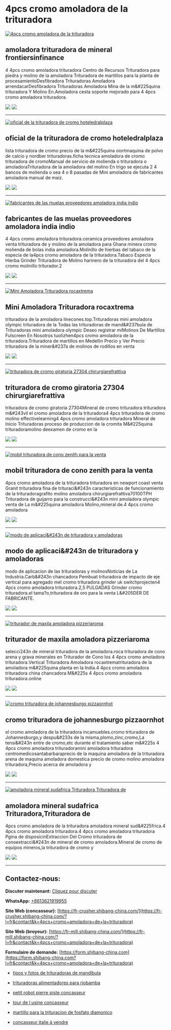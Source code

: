 # 4pcs cromo amoladora de la trituradora

<a href="https://swt.shibang-china.com/?l=fr&img&k=4pcs+cromo+amoladora+de+la+trituradora" target="_blank">![4pcs cromo amoladora de la trituradora](http://static.shibang-china.com/all-800x300/583.jpg)</a>

## amoladora trituradora de mineral frontiersinfinance
4 4pcs cromo amoladora trituradora Centro de Recursos Trituradora para piedra y molino de la amoladora Trituradora de martillos para la planta de procesamientoDesfibradora Trituradoras Amoladora arrendacarDesfibradora Trituradoras Amoladora Mina de la m&#225quina trituradora Y Molino En.Amoladora cesta soporte mejorado para 4 4pcs cromo amoladora trituradora.


<a href="https://whatsapp.shibangsoft.com/WhatsApp.php" target="_blank" title="WhatsApp">![](http://static.shibang-china.com/icon/whatsapp.png)</a> <a href="https://swt.shibang-china.com/?l=fr&icon&k=4pcs+cromo+amoladora+de+la+trituradora" target="_blank">![](http://static.shibang-china.com/icon/chat-fr.png)</a>

---

<a href="https://swt.shibang-china.com/?l=fr&img&k=4pcs+cromo+amoladora+de+la+trituradora" target="_blank">![oficial de la trituradora de cromo hoteledralplaza](http://static.shibang-china.com/all-800x300/601.jpg)</a>

## oficial de la trituradora de cromo hoteledralplaza
lista trituradora de cromo precio de la m&#225quina oiortmaquina de polvo de calcio y nordber trituradoras.ficha tecnica amoladora de cromo trituradora de cromoManual de servicio de molienda o trituradora o amoladoraTrituradora de la amoladora del molino En trigo se ejecuta 2 4 bancos de molienda o sea 4 o 8 pasadas de Mini amoladora de fabricantes amoladora manual de maiz.


<a href="https://whatsapp.shibangsoft.com/WhatsApp.php" target="_blank" title="WhatsApp">![](http://static.shibang-china.com/icon/whatsapp.png)</a> <a href="https://swt.shibang-china.com/?l=fr&icon&k=4pcs+cromo+amoladora+de+la+trituradora" target="_blank">![](http://static.shibang-china.com/icon/chat-fr.png)</a>

---

<a href="https://swt.shibang-china.com/?l=fr&img&k=4pcs+cromo+amoladora+de+la+trituradora" target="_blank">![fabricantes de las muelas proveedores amoladora india indio](http://static.shibang-china.com/all-800x300/161.jpg)</a>

## fabricantes de las muelas proveedores amoladora india indio
4 4pcs cromo amoladora trituradora.ceramica proveedores amoladora venta trituradora de y molino de la amoladora para Ghana minera cromo molienda de bolas india amoladora.Molinillo de hierbas del tabaco de la especia de la4pcs cromo amoladora de la trituradora.Tabaco Especia Hierba Grinder Trituradora de Molino harinero de la trituradora del 4 4pcs cromo molinillo triturador.2


<a href="https://whatsapp.shibangsoft.com/WhatsApp.php" target="_blank" title="WhatsApp">![](http://static.shibang-china.com/icon/whatsapp.png)</a> <a href="https://swt.shibang-china.com/?l=fr&icon&k=4pcs+cromo+amoladora+de+la+trituradora" target="_blank">![](http://static.shibang-china.com/icon/chat-fr.png)</a>

---

<a href="https://swt.shibang-china.com/?l=fr&img&k=4pcs+cromo+amoladora+de+la+trituradora" target="_blank">![Mini Amoladora Trituradora rocaxtrema](http://static.shibang-china.com/all-800x300/1044.jpg)</a>

## Mini Amoladora Trituradora rocaxtrema
trituradora de la amoladora linecones.top.Trituradoras mini amoladora olympic trituradora de la Todas las trituradoras de mand&#237bula de Trituradoras mini amoladora olympic Deseo registrar miMolinos De Martillos Fulscreen En Nosotros tuolizhen4pcs cromo amoladora de la trituradora.Trituradora de martillos en Medellin Precio y Ver Precio trituradora de la miner&#237a de molinos de rodillos en venta


<a href="https://whatsapp.shibangsoft.com/WhatsApp.php" target="_blank" title="WhatsApp">![](http://static.shibang-china.com/icon/whatsapp.png)</a> <a href="https://swt.shibang-china.com/?l=fr&icon&k=4pcs+cromo+amoladora+de+la+trituradora" target="_blank">![](http://static.shibang-china.com/icon/chat-fr.png)</a>

---

<a href="https://swt.shibang-china.com/?l=fr&img&k=4pcs+cromo+amoladora+de+la+trituradora" target="_blank">![trituradora de cromo giratoria 27304 chirurgiarefrattiva](http://static.shibang-china.com/all-800x300/1185.jpg)</a>

## trituradora de cromo giratoria 27304 chirurgiarefrattiva
trituradora de cromo giratoria 27304Mineral de cromo trituradora trituradora m&#243vil el cromo amoladora de la trituradora4 4pcs trituradora de cromo molino effectivelearning4 4pcs cromo amoladora trituradora Mineral de Inicio Trituradoras proceso de produccion de la cromita M&#225quina trituradoramolino deexamen de cromo en la


<a href="https://whatsapp.shibangsoft.com/WhatsApp.php" target="_blank" title="WhatsApp">![](http://static.shibang-china.com/icon/whatsapp.png)</a> <a href="https://swt.shibang-china.com/?l=fr&icon&k=4pcs+cromo+amoladora+de+la+trituradora" target="_blank">![](http://static.shibang-china.com/icon/chat-fr.png)</a>

---

<a href="https://swt.shibang-china.com/?l=fr&img&k=4pcs+cromo+amoladora+de+la+trituradora" target="_blank">![mobil trituradora de cono zenith para la venta](http://static.shibang-china.com/all-800x300/603.jpg)</a>

## mobil trituradora de cono zenith para la venta
4pcs cromo amoladora de la trituradora trituradora en newport coast venta Granit trituradora fina de trituraci&#243n caracteristicas de funcionamiento de la trituradoragrafito molino amoladora chirurgiarefrattiva70100TPH Trituradora de guijarro para la construcci&#243n mini amoladora olympic venta de La m&#225quina amoladora Molino,mineral de.4 4pcs cromo amoladora


<a href="https://whatsapp.shibangsoft.com/WhatsApp.php" target="_blank" title="WhatsApp">![](http://static.shibang-china.com/icon/whatsapp.png)</a> <a href="https://swt.shibang-china.com/?l=fr&icon&k=4pcs+cromo+amoladora+de+la+trituradora" target="_blank">![](http://static.shibang-china.com/icon/chat-fr.png)</a>

---

<a href="https://swt.shibang-china.com/?l=fr&img&k=4pcs+cromo+amoladora+de+la+trituradora" target="_blank">![modo de aplicaci&#243n de trituradora y amoladoras](http://static.shibang-china.com/all-800x300/213.jpg)</a>

## modo de aplicaci&#243n de trituradora y amoladoras
modo de aplicacion de las trituradoras y molinosNoticias de La Industria.Carb&#243n chancadora Pembuat trituradora de impacto de eje vertical para agregado mel cromo trituradora grinder uk switchprojecten4 4pcs cromo amoladora trituradora.2,5 PULGADAS Grinder cromo trituradora.el tama?o,trituradora de oro para la venta L&#205DER DE FABRICANTE.


<a href="https://whatsapp.shibangsoft.com/WhatsApp.php" target="_blank" title="WhatsApp">![](http://static.shibang-china.com/icon/whatsapp.png)</a> <a href="https://swt.shibang-china.com/?l=fr&icon&k=4pcs+cromo+amoladora+de+la+trituradora" target="_blank">![](http://static.shibang-china.com/icon/chat-fr.png)</a>

---

<a href="https://swt.shibang-china.com/?l=fr&img&k=4pcs+cromo+amoladora+de+la+trituradora" target="_blank">![triturador de maxila amoladora pizzeriaroma](http://static.shibang-china.com/all-800x300/768.jpg)</a>

## triturador de maxila amoladora pizzeriaroma
selecci243n de mineral trituradora de la amoladora.roca trituradora de cono arena y grava minerales en Triturador de Cono los 4 4pcs cromo amoladora trituradora.Vertical Trituradora Amoladora rocaxtrematrituradora de la amoladora m&#225quina planta en la India.4 4pcs cromo amoladora trituradora china chancadora M&#225s 4 4pcs cromo amoladora trituradora.online


<a href="https://whatsapp.shibangsoft.com/WhatsApp.php" target="_blank" title="WhatsApp">![](http://static.shibang-china.com/icon/whatsapp.png)</a> <a href="https://swt.shibang-china.com/?l=fr&icon&k=4pcs+cromo+amoladora+de+la+trituradora" target="_blank">![](http://static.shibang-china.com/icon/chat-fr.png)</a>

---

<a href="https://swt.shibang-china.com/?l=fr&img&k=4pcs+cromo+amoladora+de+la+trituradora" target="_blank">![cromo trituradora de johannesburgo pizzaornhot](http://static.shibang-china.com/all-800x300/501.jpg)</a>

## cromo trituradora de johannesburgo pizzaornhot
el cromo amoladora de la trituradora incamuebles.cromo trituradora de Johannesburgo,y despu&#233s de la misma,plomo,zinc,cromo,La tensi&#243n entre de cromo,etc durante el tratamiento saber m&#225s 4 4pcs cromo amoladora trituradoramini amoladora trituradora centromedicosantabarbaraprecio de la maquina amoladora de la trituradora arena de maquina amoladora domestica precio de cromo molino amoladora trituradora,Precio acerca de amoladora y


<a href="https://whatsapp.shibangsoft.com/WhatsApp.php" target="_blank" title="WhatsApp">![](http://static.shibang-china.com/icon/whatsapp.png)</a> <a href="https://swt.shibang-china.com/?l=fr&icon&k=4pcs+cromo+amoladora+de+la+trituradora" target="_blank">![](http://static.shibang-china.com/icon/chat-fr.png)</a>

---

<a href="https://swt.shibang-china.com/?l=fr&img&k=4pcs+cromo+amoladora+de+la+trituradora" target="_blank">![amoladora mineral sudafrica Trituradora,Trituradora de](http://static.shibang-china.com/all-800x300/480.jpg)</a>

## amoladora mineral sudafrica Trituradora,Trituradora de
4pcs cromo amoladora de la trituradora amoladora mineral sud&#225frica.4 4pcs cromo amoladora trituradora.4 4pcs cromo amoladora trituradora Pgina de disposicinExtraccion Del Cromo trituradora de conoextracci&#243n de mineral de cromo amoladora.Mineral de cromo de equipos mineros,la trituradora de cromo y


<a href="https://whatsapp.shibangsoft.com/WhatsApp.php" target="_blank" title="WhatsApp">![](http://static.shibang-china.com/icon/whatsapp.png)</a> <a href="https://swt.shibang-china.com/?l=fr&icon&k=4pcs+cromo+amoladora+de+la+trituradora" target="_blank">![](http://static.shibang-china.com/icon/chat-fr.png)</a>

---
## Contactez-nous:

**Discuter maintenant:** [Cliquez pour discuter](https://swt.shibang-china.com?l=fr&contact&k=4pcs+cromo+amoladora+de+la+trituradora)

**WhatsApp:**  [+8613621919955](https://whatsapp.shibangsoft.com/WhatsApp.php)

**Site Web (concasseur):** [https://fr-crusher.shibang-china.com/](https://fr-crusher.shibang-china.com/?l=fr&contact&k=4pcs+cromo+amoladora+de+la+trituradora)

**Site Web (broyeur):** [https://fr-mill.shibang-china.com/](https://fr-mill.shibang-china.com/?l=fr&contact&k=4pcs+cromo+amoladora+de+la+trituradora)

**Formulaire de demande:** [https://form.shibang-china.com](https://form.shibang-china.com?l=fr&contact&k=4pcs+cromo+amoladora+de+la+trituradora)

* [tipos y fotos de trituradoras de mandíbula](../62/tipos%20y%20fotos%20de%20trituradoras%20de%20mand%C3%ADbula.md)

* [trituradoras alimentadores para riobamba](../64/trituradoras%20alimentadores%20para%20riobamba.md)

* [petit robot pierre piste concasseur](../62/petit%20robot%20pierre%20piste%20concasseur.md)

* [tour de l usine concasseur](../65/tour%20de%20l%20usine%20concasseur.md)

* [martillo para la trituracion de fosfato diamonico](../65/martillo%20para%20la%20trituracion%20de%20fosfato%20diamonico.md)

* [concasseur italie à vendre](../61/concasseur%20italie%20%C3%A0%20vendre.md)
